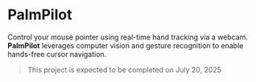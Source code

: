 # PalmPilot
Control your mouse pointer using real-time hand tracking via a webcam. **PalmPilot** leverages computer vision and gesture recognition to enable hands-free cursor navigation.

> This project is expected to be completed on July 20, 2025

